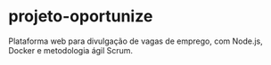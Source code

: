 # projeto-oportunize
Plataforma web para divulgação de vagas de emprego, com Node.js, Docker e metodologia ágil Scrum.
